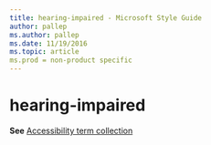 ```yaml
---
title: hearing-impaired - Microsoft Style Guide
author: pallep
ms.author: pallep
ms.date: 11/19/2016
ms.topic: article
ms.prod = non-product specific
---
```


# hearing-impaired

**See** [Accessibility term collection](/style-guide/a-z-word-list-term-collections/term-collections/accessibility-terms)
